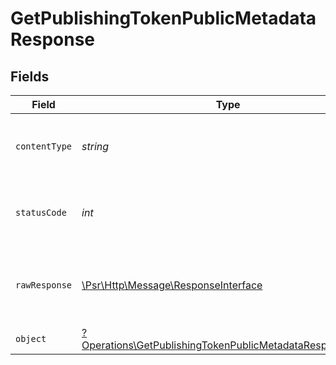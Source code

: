 # GetPublishingTokenPublicMetadataResponse


## Fields

| Field                                                                                                                               | Type                                                                                                                                | Required                                                                                                                            | Description                                                                                                                         |
| ----------------------------------------------------------------------------------------------------------------------------------- | ----------------------------------------------------------------------------------------------------------------------------------- | ----------------------------------------------------------------------------------------------------------------------------------- | ----------------------------------------------------------------------------------------------------------------------------------- |
| `contentType`                                                                                                                       | *string*                                                                                                                            | :heavy_check_mark:                                                                                                                  | HTTP response content type for this operation                                                                                       |
| `statusCode`                                                                                                                        | *int*                                                                                                                               | :heavy_check_mark:                                                                                                                  | HTTP response status code for this operation                                                                                        |
| `rawResponse`                                                                                                                       | [\Psr\Http\Message\ResponseInterface](https://www.php-fig.org/psr/psr-7/#33-psrhttpmessageresponseinterface)                        | :heavy_check_mark:                                                                                                                  | Raw HTTP response; suitable for custom response parsing                                                                             |
| `object`                                                                                                                            | [?Operations\GetPublishingTokenPublicMetadataResponseBody](../../Models/Operations/GetPublishingTokenPublicMetadataResponseBody.md) | :heavy_minus_sign:                                                                                                                  | OK                                                                                                                                  |